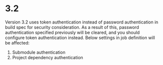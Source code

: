 # 3.2

Version 3.2 uses token authentication instead of password authentication in build spec for security 
consideration. As a result of this, password authentication specified previously will be 
cleared, and you should configure token authentication instead. Below settings in job 
definition will be affected:

1. Submodule authentication
2. Project dependency authentication